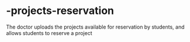 # -projects-reservation
The doctor uploads the projects available for reservation by students, and allows students to reserve a project
